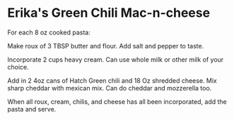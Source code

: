 # Erika's Green Chili Mac-n-cheese

For each 8 oz cooked pasta:

Make roux of 3 TBSP butter and flour.  Add salt and pepper to taste.

Incorporate 2 cups heavy cream.  Can use whole milk or other milk of your choice.

Add in 2 4oz cans of Hatch Green chili and 18 Oz shredded cheese.  Mix sharp cheddar with mexican mix.  Can do cheddar and mozzerella too.

When all roux, cream, chilis, and cheese has all been incorporated, add the pasta and serve.

